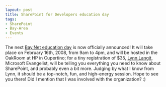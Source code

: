 ```yaml
---
layout: post
title: SharePoint for Developers education day
tags:
- SharePoint
- Bay-Area
- Events
---
```


The next [Bay.Net education day](http://www.acteva.com/booking.cfm?bevaid=151587) 
is now officially announced! It will take place on February 16th, 2008, from
9am to 4pm, and will be hosted in the OakRoom at HP in Cupertino; for a tiny registration
of $35, [Lynn Langit](http://blogs.msdn.com/socaldevgal/), Microsoft Evangelist,
will be telling you everything you need to know about SharePoint, and probably even
a bit more. Judging by what I know from Lynn, it should be a top-notch, fun, and high-energy
session. Hope to see you there! Did I mention that I was involved with the organization?
:)
